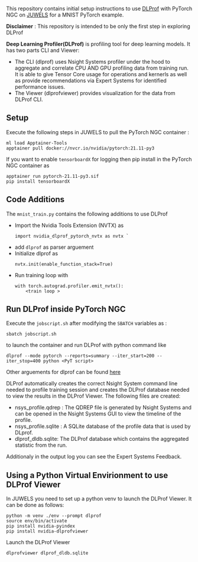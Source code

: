 This repository contains initial setup instructions to use [DLProf](https://docs.nvidia.com/deeplearning/frameworks/dlprof-user-guide/) with PyTorch NGC on [JUWELS](https://apps.fz-juelich.de/jsc/hps/juwels/configuration.html) for a MNIST PyTorch example. 

**Disclaimer** : This repository is intended to be only the first step in exploring DLProf

**Deep Learning Profiler(DLProf)** is profiling tool for deep learning models. It has two parts CLI and Viewer:
- The CLI (dlprof) uses Nsight Systems profiler under the hood to aggregate and correlate CPU AND GPU profiling data from training run. It is able to give Tensor Core usage for operations and kernerls as well as provide recommendations via Expert Systems for identified performance issues.
- The Viewer (dlprofviewer) provides visualization for the data from DLProf CLI.

## Setup 

Execute the following steps in JUWELS to pull the PyTorch NGC container :
```
ml load Apptainer-Tools
apptainer pull docker://nvcr.io/nvidia/pytorch:21.11-py3
```

If you want to enable `tensorboardX` for logging then pip install in the PyTorch NGC container as
```
apptainer run pytorch-21.11-py3.sif
pip install tensorboardX

```


## Code Additions 

The `mnist_train.py` contains the following additions to use DLProf

- Import the Nvidia Tools Extension (NVTX) as 
    ```
    import nvidia_dlprof_pytorch_nvtx as nvtx `
    ```
- add `dlprof` as parser arguement
- Initialize dlprof as 
    ```
    nvtx.init(enable_function_stack=True)      
    ```
- Run training loop with 
    ```
    with torch.autograd.profiler.emit_nvtx():
        <train loop >
    ```


## Run DLProf inside PyTorch NGC

Execute the `jobscript.sh` after modifying the `SBATCH` variables as :

```
sbatch jobscript.sh
```
to launch the container and run DLProf with python command like 

` dlprof --mode pytorch --reports=summary --iter_start=200 --iter_stop=400 python <PyT script> ` 

Other arguements for dlprof can be found [here](https://docs.nvidia.com/deeplearning/frameworks/dlprof-user-guide/index.html#command-line-ags)

DLProf automatically creates the correct Nsight System command line needed to profile training session and creates the DLProf database needed to view the results in the DLProf Viewer. 
The following files are created:
- nsys_profile.qdrep : The QDREP file is generated by Nsight Systems and can be opened in the Nsight Systems GUI to view the timeline of the profile.
- nsys_profile.sqlite : A SQLite database of the profile data that is used by DLprof.
- dlprof_dldb.sqlite: The DLProf database which contains the aggregated statistic from the run.

Additionaly in the output log you can see the Expert Systems Feedback.


## Using a Python Virtual Envirionment to use DLProf Viewer

In JUWELS you need to set up a python venv to launch the DLProf Viewer. It can be done as follows:

```
python -m venv ./env --prompt dlprof
source env/bin/activate
pip install nvidia-pyindex
pip install nvidia-dlprofviewer

```
Launch the DLProf Viewer

```
dlprofviewer dlprof_dldb.sqlite 

```
